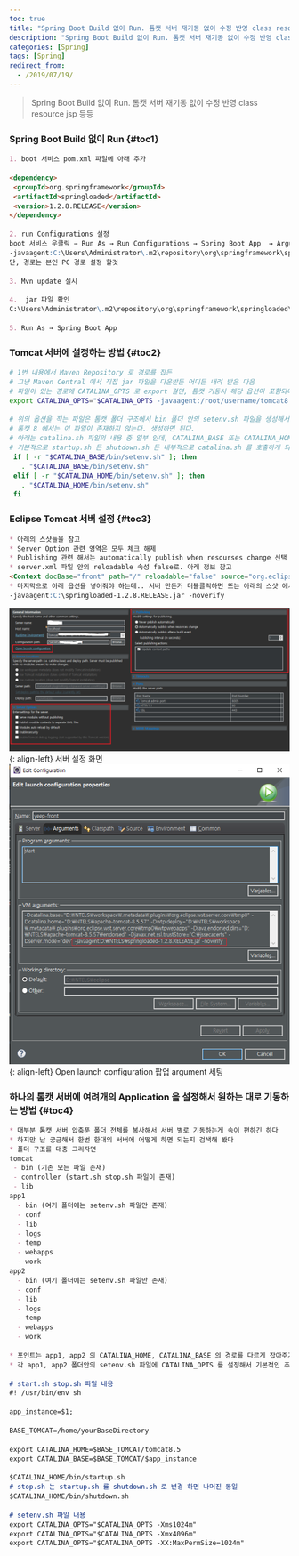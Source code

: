 ```yaml
---
toc: true
title: "Spring Boot Build 없이 Run. 톰캣 서버 재기동 없이 수정 반영 class resource jsp 등등"
description: "Spring Boot Build 없이 Run. 톰캣 서버 재기동 없이 수정 반영 class resource jsp 등등"
categories: [Spring]
tags: [Spring]
redirect_from:
  - /2019/07/19/
---
```


> Spring Boot Build 없이 Run. 톰캣 서버 재기동 없이 수정 반영 class resource jsp 등등

### Spring Boot Build 없이 Run {#toc1}

```md
1. boot 서비스 pom.xml 파일에 아래 추가

<dependency>
 <groupId>org.springframework</groupId>
 <artifactId>springloaded</artifactId>
 <version>1.2.8.RELEASE</version>
</dependency>

2. run Configurations 설정
boot 서비스 우클릭 → Run As → Run Configurations → Spring Boot App  → Arguments → VM arguments 에디터 창에서 아래 설정 작성
-javaagent:C:\Users\Administrator\.m2\repository\org\springframework\springloaded\1.2.8.RELEASE\springloaded-1.2.8.RELEASE.jar -noverify
단, 경로는 본인 PC 경로 설정 할것

3. Mvn update 실시

4.  jar 파일 확인
C:\Users\Administrator\.m2\repository\org\springframework\springloaded\1.2.8.RELEASE\ 내에 springloaded-1.2.8.RELEASE.jar 확인

5. Run As → Spring Boot App
```

### Tomcat 서버에 설정하는 방법 {#toc2}

```bash
# 1번 내용에서 Maven Repository 로 경로를 잡든
# 그냥 Maven Central 에서 직접 jar 파일을 다운받든 어디든 내려 받은 다음
# 파일이 있는 경로에 CATALINA_OPTS 로 export 걸면, 톰캣 기동시 해당 옵션이 포함되어 서버가 기동 된다.
export CATALINA_OPTS="$CATALINA_OPTS -javaagent:/root/username/tomcat8.5/springloaded-1.2.8.RELEASE.jar -noverify"

# 위의 옵션을 적는 파일은 톰캣 폴더 구조에서 bin 폴더 안의 setenv.sh 파일을 생성해서 적는다
# 톰캣 8 에서는 이 파일이 존재하지 않는다. 생성하면 된다.
# 아래는 catalina.sh 파일의 내용 중 일부 인데, CATALINA_BASE 또는 CATALINA_HOME 으로 잡힌 경로 안에서 bin/setenv.sh 파일이 존재하면 해당 파일을 실행해 준다.
# 기본적으로 startup.sh 든 shutdown.sh 든 내부적으로 catalina.sh 를 호출하게 되어 있다. Ex) catalina.sh start or catalina.sh stop
 if [ -r "$CATALINA_BASE/bin/setenv.sh" ]; then
   . "$CATALINA_BASE/bin/setenv.sh"
 elif [ -r "$CATALINA_HOME/bin/setenv.sh" ]; then
   . "$CATALINA_HOME/bin/setenv.sh"
 fi
```

### Eclipse Tomcat 서버 설정 {#toc3}

```md
* 아래의 스샷들을 참고
* Server Option 관련 영역은 모두 체크 해제
* Publishing 관련 해서는 automatically publish when resourses change 선택
* server.xml 파일 안의 reloadable 속성 false로. 아래 정보 참고
<Context docBase="front" path="/" reloadable="false" source="org.eclipse.jst.jee.server:front"/>
* 마지막으로 아래 옵션을 넣어줘야 하는데.. 서버 만든거 더블클릭하면 뜨는 아래의 스샷 에서 Open launch configuration 클릭후 argument 탭 안의 VM argument 안에 아래의 명령어 입력. -D 옵션을 빼고 있는 그대로 붙여주면 됨. 경로는 알아서 다운받은 경로로 바꿔주기
-javaagent:C:\springloaded-1.2.8.RELEASE.jar -noverify 
```

![eclipse톰캣](/assets/images/screen/eclipse-tomcat01.png){: align-left}
서버 설정 화면
![eclipse톰캣](/assets/images/screen/eclipse-tomcat02.png){: align-left}
Open launch configuration 팝업 argument 세팅

### 하나의 톰캣 서버에 여려개의 Application 을 설정해서 원하는 대로 기동하는 방법 {#toc4}

```md
* 대부분 톰캣 서버 압축푼 폴더 전체를 복사해서 서버 별로 기동하는게 속이 편하긴 하다
* 하지만 난 궁금해서 한번 한대의 서버에 어떻게 하면 되는지 검색해 봤다
* 폴더 구조를 대충 그리자면
tomcat
 - bin (기존 모든 파일 존재)
 - controller (start.sh stop.sh 파일이 존재)
 - lib
app1
  - bin (여기 폴더에는 setenv.sh 파일만 존재)
  - conf
  - lib
  - logs
  - temp
  - webapps
  - work
app2
  - bin (여기 폴더에는 setenv.sh 파일만 존재)
  - conf
  - lib
  - logs
  - temp
  - webapps
  - work

* 포인트는 app1, app2 의 CATALINA_HOME, CATALINA_BASE 의 경로를 다르게 잡아주기 위해 파라미터를 받아서 app1, app2 경로로 바꿔주고, 기존 톰캣에 들어있던 startup.sh 파일을 호출
* 각 app1, app2 폴더안의 setenv.sh 파일에 CATALINA_OPTS 를 설정해서 기본적인 추가 옵션 처리

# start.sh stop.sh 파일 내용
#! /usr/bin/env sh

app_instance=$1;

BASE_TOMCAT=/home/yourBaseDirectory

export CATALINA_HOME=$BASE_TOMCAT/tomcat8.5
export CATALINA_BASE=$BASE_TOMCAT/$app_instance

$CATALINA_HOME/bin/startup.sh
# stop.sh 는 startup.sh 를 shutdown.sh 로 변경 하면 나머진 동일
$CATALINA_HOME/bin/shutdown.sh

# setenv.sh 파일 내용
export CATALINA_OPTS="$CATALINA_OPTS -Xms1024m"
export CATALINA_OPTS="$CATALINA_OPTS -Xmx4096m"
export CATALINA_OPTS="$CATALINA_OPTS -XX:MaxPermSize=1024m"
```

[^1]: This is a footnote.

[kramdown]: https://kramdown.gettalong.org/
[My Blog]: https://marindie.github.io
